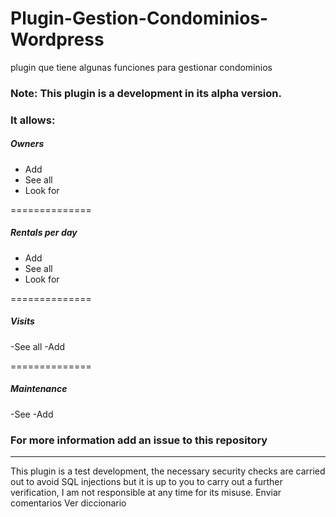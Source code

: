 # Plugin-Gestion-Condominios-Wordpress
plugin que tiene algunas funciones para gestionar condominios

### Note: This plugin is a development in its alpha version.

### It allows:

##### Owners
- Add
- See all
- Look for

==============

##### Rentals per day
- Add
- See all
- Look for

==============

##### Visits
-See all
-Add

==============

##### Maintenance
-See
-Add


### For more information add an issue to this repository



------------




This plugin is a test development, the necessary security checks are carried out to avoid SQL injections but it is up to you to carry out a further verification, I am not responsible at any time for its misuse.
Enviar comentarios
Ver diccionario

